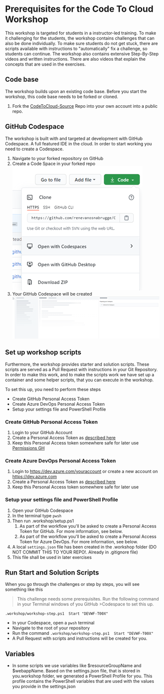 # Prerequisites for the Code To Cloud Workshop
This workshop is targeted for students in a instructor-led training. To make it challenging for the students, the workshop contains challenges that can also be done individually. To make sure students do not get stuck, there are scripts available with instructions to "automatically" fix a challenge, so students can continue. The workshop also contains extensive Step-By-Step videos and written instructions. There are also videos that explain the concepts that are used in the exercises.

## Code base
The workshop builds upon an existing code base. Before you start the workshop, this code base needs to be forked or cloned. 

1. Fork the [CodeToCloud-Source](https://github.com/xpiritbv/CodeToCloud-Source) Repo into your own account into a public repo.

## GitHub Codespace
The workshop is built with and targeted at development with GitHub Codespace. A full featured IDE in the cloud. In order to start working you need to create a Codespace.

1. Navigate to your forked repository on GitHub
1. Create a Code Space in your forked repo
![](CodeSpace.png)
1. Your GitHub Codespace will be created
![](Codespace-creation.png)

## Set up workshop scripts
Furthermore, the workshop provides starter and solution scripts. These scripts are served as a Pull Request with instructions in your Git Repository. In order to make this work, and to make the scripts work we have set up a container and some helper scripts, that you can execute in the workshop.

To set this up, you need to perform these steps
* Create GitHub Personal Access Token
* Create Azure DevOps Personal Access Token
* Setup your settings file and PowerShell Profile

### Create GitHub Personal Access Token
1. Login to your GitHub Account
1. Create a Personal Access Token as [described here](https://docs.github.com/en/free-pro-team@latest/github/authenticating-to-github/creating-a-personal-access-token)
1. Keep this Personal Access token somewhere safe for later use
[Permissions GH](Permissions-GH.png)

### Create Azure DevOps Personal Access Token
1. Login to https://dev.azure.com/youraccount or create a new account on https://dev.azure.com
1. Create a Personal Access Token as [described here](https://docs.microsoft.com/en-us/azure/devops/organizations/accounts/use-personal-access-tokens-to-authenticate?view=azure-devops&tabs=preview-page)
1. Keep this Personal Access token somewhere safe for later use

### Setup your settings file and PowerShell Profile
1. Open your GitHub Codespace 
1. In the terminal type `pwsh`
1. Then run .workshop/setup.ps1 
    1. As part of the workflow you'll be asked to create a Personal Access Token for GitHub. For more information, see below.
    2. As part of the workflow you'll be asked to create a Personal Access Token for Azure DevOps. For more information, see below.
1. A local `settings.json` file has been created in the .workshop folder (DO NOT COMMIT THIS TO YOUR REPO!. Already in .gitignore file)
1. This file shall be used in later exercises

## Run Start and Solution Scripts
When you go through the challenges or step by steps, you will see something like this

>This challenge needs some prerequisites. Run the following command in your Terminal windows of you GitHub >Codespace to set this up.
```
.workshop/workshop-step.ps1  Start "DEVWF-T00X"
```

* In your Codespace, open a `pwsh` terminal
* Navigate to the root of your repository 
* Run the command `.workshop/workshop-step.ps1  Start "DEVWF-T00X"`
* A Pull Request with scripts and instructions will be created for you.

## Variables
* In some scripts we use variables like $resourceGroupName and $webappName. Based on the settings.json file, that is stored in you.workshop folder, we generated a PowerShell Profile for you. This profile contains the PowerShell variables that are used with the values you provide in the settings.json
